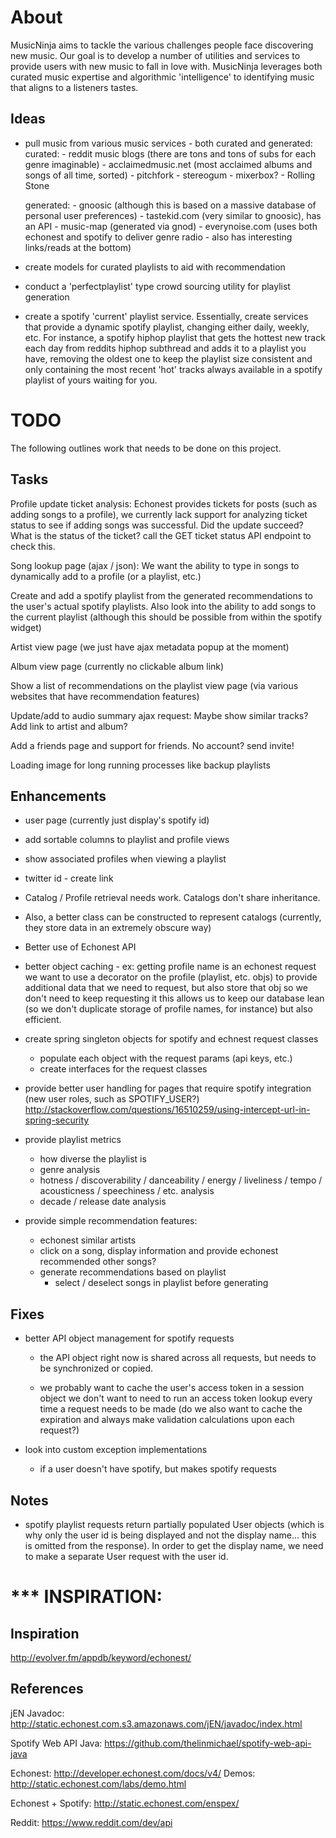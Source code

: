 About
====================

MusicNinja aims to tackle the various challenges people face discovering new music. Our goal is to develop a number
of utilities and services to provide users with new music to fall in love with.  MusicNinja leverages both curated
music expertise and algorithmic 'intelligence' to identifying music that aligns to a listeners tastes.

Ideas
--------------------

- pull music from various music services - both curated and generated:
	curated: 
		- reddit music blogs (there are tons and tons of subs for each genre imaginable)
		- acclaimedmusic.net (most acclaimed albums and songs of all time, sorted)
		- pitchfork
		- stereogum
		- mixerbox?
		- Rolling Stone
		
	generated:
		- gnoosic (although this is based on a massive database of personal user preferences)
		- tastekid.com (very similar to gnoosic), has an API
		- music-map (generated via gnod)
		- everynoise.com (uses both echonest and spotify to deliver genre radio - also has interesting links/reads at the bottom)

- create models for curated playlists to aid with recommendation

- conduct a 'perfectplaylist' type crowd sourcing utility for playlist generation

- create a spotify 'current' playlist service.  Essentially, create services that provide a dynamic spotify playlist,
changing either daily, weekly, etc.  For instance, a spotify hiphop playlist that gets the hottest new track each day
from reddits hiphop subthread and adds it to a playlist you have, removing the oldest one to keep the playlist size consistent
and only containing the most recent 'hot' tracks always available in a spotify playlist of yours waiting for you.

TODO
====================

The following outlines work that needs to be done on this project.

Tasks
--------------------

Profile update ticket analysis: 
Echonest provides tickets for posts (such as adding songs to a profile), 
we currently lack support for analyzing ticket status to see if adding songs was successful.
Did the update succeed? What is the status of the ticket? call the GET ticket status API endpoint to check this.

Song lookup page (ajax / json):
We want the ability to type in songs to dynamically add to a profile (or a playlist, etc.)

Create and add a spotify playlist from the generated recommendations to the user's actual spotify playlists.
Also look into the ability to add songs to the current playlist (although this should be possible from within the spotify widget)

Artist view page (we just have ajax metadata popup at the moment)

Album view page (currently no clickable album link)

Show a list of recommendations on the playlist view page (via various websites that have recommendation features)

Update/add to audio summary ajax request:
Maybe show similar tracks? Add link to artist and album?

Add a friends page and support for friends. No account? send invite!

Loading image for long running processes like backup playlists

Enhancements 
--------------------

- user page (currently just display's spotify id)

- add sortable columns to playlist and profile views

- show associated profiles when viewing a playlist

- twitter id - create link

- Catalog / Profile retrieval needs work.  Catalogs don't share inheritance.
- Also, a better class can be constructed to represent catalogs (currently, they store
data in an extremely obscure way)

- Better use of Echonest API

- better object caching - ex: getting profile name is an echonest request
	we want to use a decorator on the profile (playlist, etc. objs) to provide additional data
	that we need to request, but also store that obj so we don't need to keep requesting it
	this allows us to keep our database lean (so we don't duplicate storage of profile names, for instance)
	but also efficient.

- create spring singleton objects for spotify and echnest request classes
	- populate each object with the request params (api keys, etc.)
	- create interfaces for the request classes

- provide better user handling for pages that require spotify integration (new user roles, such as SPOTIFY_USER?)
	http://stackoverflow.com/questions/16510259/using-intercept-url-in-spring-security

- provide playlist metrics
	- how diverse the playlist is
	- genre analysis
	- hotness / discoverability / danceability / energy / liveliness / tempo / acousticness / speechiness / etc. analysis
	- decade / release date analysis

- provide simple recommendation features:
	- echonest similar artists
	- click on a song, display information and provide echonest recommended other songs?
	- generate recommendations based on playlist
		- select / deselect songs in playlist before generating

Fixes
--------------------

- better API object management for spotify requests
	- the API object right now is shared across all requests, but needs to be synchronized
	or copied.
	
	- we probably want to cache the user's access token in a session object
		we don't want to need to run an access token lookup every time a request needs to be made
		(do we also want to cache the expiration and always make validation calculations upon each request?)

- look into custom exception implementations
	- if a user doesn't have spotify, but makes spotify requests
	
Notes
--------------------

- spotify playlist requests return partially populated User objects (which is why only the
user id is being displayed and not the display name... this is omitted from the response).
In order to get the display name, we need to make a separate User request with the user id.

*** INSPIRATION:
=======
Inspiration
--------------------

http://evolver.fm/appdb/keyword/echonest/

	
References
--------------------

jEN Javadoc: 
http://static.echonest.com.s3.amazonaws.com/jEN/javadoc/index.html

Spotify Web API Java:
https://github.com/thelinmichael/spotify-web-api-java

Echonest:
http://developer.echonest.com/docs/v4/
Demos:
http://static.echonest.com/labs/demo.html

Echonest + Spotify:
http://static.echonest.com/enspex/

Reddit:
https://www.reddit.com/dev/api
